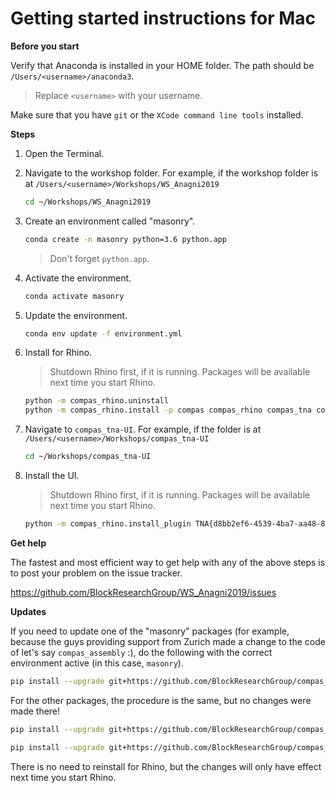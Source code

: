 # Getting started instructions for Mac

**Before you start**

Verify that Anaconda is installed in your HOME folder.
The path should be `/Users/<username>/anaconda3`.

> Replace `<username>` with your username.

Make sure that you have `git` or the `XCode command line tools` installed.

**Steps**

1. Open the Terminal.
2. Navigate to the workshop folder. For example, if the workshop folder is at `/Users/<username>/Workshops/WS_Anagni2019`

   ```bash
   cd ~/Workshops/WS_Anagni2019
   ```

3. Create an environment called "masonry".

   ```bash
   conda create -n masonry python=3.6 python.app
   ```
   > Don't forget `python.app`.

4. Activate the environment.

   ```bash
   conda activate masonry
   ```

5. Update the environment.

   ```bash
   conda env update -f environment.yml
   ```

6. Install for Rhino.

   > Shutdown Rhino first, if it is running.
   > Packages will be available next time you start Rhino.

   ```bash
   python -m compas_rhino.uninstall
   python -m compas_rhino.install -p compas compas_rhino compas_tna compas_assembly compas_rbe
   ```

7. Navigate to `compas_tna-UI`. For example, if the folder is at `/Users/<username>/Workshops/compas_tna-UI`

   ```bash
   cd ~/Workshops/compas_tna-UI
   ```

8. Install the UI.

   > Shutdown Rhino first, if it is running.
   > Packages will be available next time you start Rhino.

   ```bash
   python -m compas_rhino.install_plugin TNA{d8bb2ef6-4539-4ba7-aa48-8ecadb23c229}
   ```

**Get help**

The fastest and most efficient way to get help with any of the above steps is to post your problem on the issue tracker.

https://github.com/BlockResearchGroup/WS_Anagni2019/issues


**Updates**

If you need to update one of the "masonry" packages (for example, because the guys providing support from Zurich made a change to the code of let's say `compas_assembly` :), do the following with the correct environment active (in this case, `masonry`).

```bash
pip install --upgrade git+https://github.com/BlockResearchGroup/compas_assembly.git#egg=compas_assembly
```

For the other packages, the procedure is the same, but no changes were made there!

```bash
pip install --upgrade git+https://github.com/BlockResearchGroup/compas_tna.git#egg=compas_tna
```

```bash
pip install --upgrade git+https://github.com/BlockResearchGroup/compas_rbe.git#egg=compas_rbe
```

There is no need to reinstall for Rhino, but the changes will only have effect next time you start Rhino.

